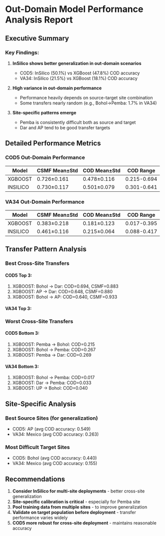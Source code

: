 # Out-Domain Model Performance Analysis Report
## Executive Summary
### Key Findings:
1. **InSilico shows better generalization in out-domain scenarios**
   - COD5: InSilico (50.1%) vs XGBoost (47.8%) COD accuracy
   - VA34: InSilico (21.5%) vs XGBoost (18.1%) COD accuracy

2. **High variance in out-domain performance**
   - Performance heavily depends on source-target site combination
   - Some transfers nearly random (e.g., Bohol→Pemba: 1.7% in VA34)

3. **Site-specific patterns emerge**
   - Pemba is consistently difficult both as source and target
   - Dar and AP tend to be good transfer targets

## Detailed Performance Metrics
### COD5 Out-Domain Performance
| Model | CSMF Mean±Std | COD Mean±Std | COD Range |
|-------|---------------|--------------|------------|
| XGBOOST | 0.726±0.161 | 0.478±0.116 | 0.215-0.694 |
| INSILICO | 0.730±0.117 | 0.501±0.079 | 0.301-0.641 |

### VA34 Out-Domain Performance
| Model | CSMF Mean±Std | COD Mean±Std | COD Range |
|-------|---------------|--------------|------------|
| XGBOOST | 0.383±0.218 | 0.181±0.123 | 0.017-0.395 |
| INSILICO | 0.461±0.116 | 0.215±0.064 | 0.088-0.417 |

## Transfer Pattern Analysis
### Best Cross-Site Transfers
#### COD5 Top 3:
1. XGBOOST: Bohol → Dar: COD=0.694, CSMF=0.883
2. XGBOOST: AP → Dar: COD=0.648, CSMF=0.880
3. XGBOOST: Bohol → AP: COD=0.640, CSMF=0.933

#### VA34 Top 3:

### Worst Cross-Site Transfers
#### COD5 Bottom 3:
1. XGBOOST: Pemba → Bohol: COD=0.215
2. XGBOOST: Bohol → Pemba: COD=0.267
3. XGBOOST: Pemba → Dar: COD=0.269

#### VA34 Bottom 3:
1. XGBOOST: Bohol → Pemba: COD=0.017
2. XGBOOST: Dar → Pemba: COD=0.033
3. XGBOOST: UP → Bohol: COD=0.040

## Site-Specific Analysis
### Best Source Sites (for generalization)
- COD5: AP (avg COD accuracy: 0.549)
- VA34: Mexico (avg COD accuracy: 0.263)

### Most Difficult Target Sites
- COD5: Bohol (avg COD accuracy: 0.440)
- VA34: Mexico (avg COD accuracy: 0.155)

## Recommendations
1. **Consider InSilico for multi-site deployments** - better cross-site generalization
2. **Site-specific calibration is critical** - especially for Pemba site
3. **Pool training data from multiple sites** - to improve generalization
4. **Validate on target population before deployment** - transfer performance varies widely
5. **COD5 more robust for cross-site deployment** - maintains reasonable accuracy
